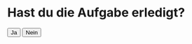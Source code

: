 <html lang="de">
<head>
    <meta charset="UTF-8">
    <meta name="viewport" content="width=device-width, initial-scale=1.0">
    <title>Fragene</title>
</head>
<body>
    <h1>Hast du die Aufgabe erledigt?</h1>
    <button id="jaButton" onclick="window.location.href = 'https://leon22221.github.io/Site-L/';">Ja</button>
    <button id="neinButton" onclick="window.location.href = 'https://leon22221.github.io/Site-L/';">Nein</button>

 <script>
        // JavaScript-Code zur Interaktion mit den Buttons
        document.getElementById('jaButton').addEventListener('click', function() {
            // JavaScript-Code, um Punkte zu vergeben und zu speichern
            let punkte = parseInt(localStorage.getItem("punkte")) || 0; // Punkte aus dem Local Storage laden oder auf 0 setzen
            punkte += 10;
            localStorage.setItem("punkte", punkte); // Punkte in den Local Storage speichern
            document.getElementById("punkte").textContent = punkte; // Aktualisiere die Punkteanzeige

            let ErlAuf = parseInt(localStorage.getItem("ErlAuf")) || 0; // Punkte aus dem Local Storage laden oder auf 0 setzen
            punkte += 1;
            localStorage.setItem("ErlAuf", ErlAuf); // Punkte in den Local Storage speichern
            document.getElementById("ErlAuf").textContent = ErlAuf; // Aktualisiere die Punkteanzeige
        });

        document.getElementById('neinButton').addEventListener('click', function() {
                    alert('Kinda Goofy von dir, guck dir deine Werte an!');
        });
    </script>
</body>
</html>





